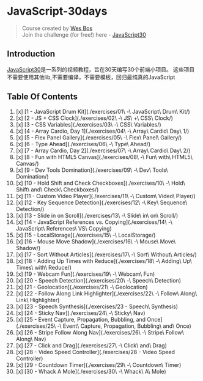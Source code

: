 # JavaScript-30days

> Course created by [Wes Bos](https://github.com/wesbos)  
> Join the challenge (for free!) here - [JavaScript30](https://javascript30.com/account)

## Introduction
[JavaScript30](https://javascript30.com/account)是一系列的视频教程，旨在30天编写30个前端小项目。 这些项目不需要使用其他lib,不需要编译，不需要模板，回归最纯真的JavaScript

## Table Of Contents
1. [x] [1 - JavaScript Drum Kit](./exercises/01\ -\ JavaScript\ Drum\ Kit/)
2. [x] [2 - JS + CSS Clock](./exercises/02\ -\ JS\ +\ CSS\ Clock/)
3. [x] [3 - CSS Variables](./exercises/03\ -\ CSS\ Variables/)
4. [x] [4 - Array Cardio, Day 1](./exercises/04\ -\ Array\ Cardio\ Day\ 1/)
5. [x] [5 - Flex Panel Gallery](./exercises/05\ -\ Flex\ Panel\ Gallery/)
6. [x] [6 - Type Ahead](./exercises/06\ -\ Type\ Ahead/)
7. [x] [7 - Array Cardio, Day 2](./exercises/07\ -\ Array\ Cardio\ Day\ 2/)
8. [x] [8 - Fun with HTML5 Canvas](./exercises/08\ -\ Fun\ with\ HTML5\ Canvas/)
9. [x] [9 - Dev Tools Domination](./exercises/09\ -\ Dev\ Tools\ Domination/)
10. [x] [10 - Hold Shift and Check Checkboxes](./exercises/10\ -\ Hold\ Shift\ and\ Check\ Checkboxes/)
11. [x] [11 - Custom Video Player](./exercises/11\ -\ Custom\ Video\ Player/)
12. [x] [12 - Key Sequence Detection](./exercises/12\ -\ Key\ Sequence\ Detection/)
13. [x] [13 - Slide in on Scroll](./exercises/13\ -\ Slide\ in\ on\ Scroll/)
14. [x] [14 - JavaScript References vs. Copying](./exercises/14\ -\ JavaScript\ References\ VS\ Copying)
15. [x] [15 - LocalStorage](./exercises/15\ -\ LocalStorage/)
16. [x] [16 - Mouse Move Shadow](./exercises/16\ -\ Mouse\ Move\ Shadow/)
17. [x] [17 - Sort Without Articles](./exercises/17\ -\ Sort\ Without\ Articles/)
18. [x] [18 - Adding Up Times with Reduce](./exercises/18\ -\ Adding\ Up\ Times\ with\ Reduce/)
19. [x] [19 - Webcam Fun](./exercises/19\ -\ Webcam\ Fun)
20. [x] [20 - Speech Detection](./exercises/20\ -\ Speech\ Detection)
21. [x] [21 - Geolocation](./exercises/21\ -\ Geolocation)
22. [x] [22 - Follow Along Link Highlighter](./exercises/22\ -\ Follow\ Along\ Link\ Highlighter)
23. [x] [23 - Speech Synthesis](./exercises/23 - Speech\ Synthesis)
24. [x] [24 - Sticky Nav](./exercises/24\ -\ Sticky\ Nav)
25. [x] [25 - Event Capture, Propagation, Bubbling, and Once](./exercises/25\ -\ Event\ Capture\, Propagation\, Bubbling\ and\ Once)
26. [x] [26 - Stripe Follow Along Nav](./exercises/26\ -\ Stripe\ Follow\ Along\ Nav)
27. [x] [27 - Click and Drag](./exercises/27\ -\ Click\ and\ Drag)
28. [x] [28 - Video Speed Controller](./exercises/28 - Video Speed Controller)
29. [x] [29 - Countdown Timer](./exercises/29\ -\ Countdown\ Timer)
30. [x] [30 - Whack A Mole](./exercises/30\ -\ Whack\ A\ Mole)
